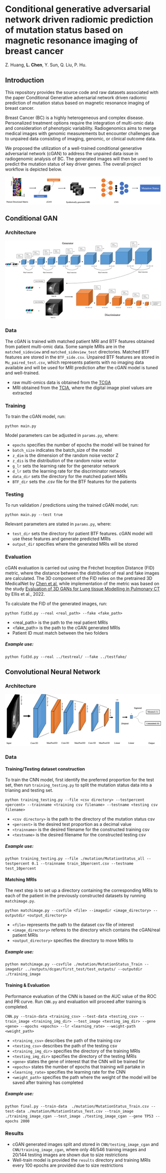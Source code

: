 # Conditional generative adversarial network driven radiomic prediction of mutation status based on magnetic resonance imaging of breast cancer

Z. Huang, **L. Chen**, Y. Sun, Q. Liu, P. Hu.

## Introduction 

This repository provides the source code and raw datasets associated with the paper Conditional Generative adversarial network driven radiomic prediction of mutation status based on magnetic resonance imaging of breast cancer. 

Breast Cancer (BC) is a highly heterogeneous and complex disease. Personalized treatment options require the integration of multi-omic data and consideration of phenotypic variability. Radiogenomics aims to merge medical images with genomic measurements but encounter challenges due to unpaired data consisting of imaging, genomic, or clinical outcome data.

We proposed the utilization of a well-trained conditional generative adversarial network (cGAN) to address the unpaired data issue in radiogenomic analysis of BC. The generated images will then be used to predict the mutation status of key driver genes. The overall project workflow is depicted below. 



![Overall study design](/png/overall.png)



## Conditional GAN 

### Architecture 

![cGAN Architecture](/png/cgan_arch.png)



### Data 

The cGAN is trained with matched patient MRI and BTF features obtained from patient multi-omic data. Some sample MRIs are in the `matched_sideview` and `matched_sideview_test` directories. Matched BTF features are stored in the `BTF_side.csv`. Unpaired BTF features are stored in `Mu_paired_test.csv`, which represents patients with no imaging data available and will be used for MRI prediction after the cGAN model is tuned and well-trained. 

* raw multi-omics data is obtained from the [TCGA](https://www.cancer.gov/tcga )
* MRI obtained from the [TCIA](https://www.cancerimagingarchive.net), where the digital image pixel values are extracted

### Training 

To train the cGAN model, run: 

```
python main.py
```

Model parameters can be adjusted in `params.py`, where: 

* `epochs` specifies the number of epochs the model will be trained for 
* `batch_size` indicates the batch_size of the model 
* `z_dim` is the dimension of the random noise vector Z 
* `z_dis` is the distribution of the random noise vector
* `g_lr` sets the learning rate for the generator network 
* `d_lr` sets the learning rate for the discriminator network 
* `data_dir` sets the directory for the matched patient MRIs
* `BTF_dir` sets the .csv file for the BTF features for the patients 

### Testing 

To run validation / predictions using the trained cGAN model, run: 

```
python main.py --test true 
```

Relevant parameters are stated in `params.py`, where: 

* `test_dir` sets the directory for patient BTF features. cGAN model will use these features and generate predicted MRIs
* `output_dir` specifies where the generated MRIs will be stored 

### Evaluation 

cGAN evaluation is carried out using the Fréchet Inception Distance (FID) metric, where the distance between the distribution of real and fake images are calculated. The 3D component of the FID relies on the pretrained 3D MedicalNet by [Chen et al](https://github.com/Tencent/MedicalNet), while implementation of the metric was based on the study [Evaluation of 3D GANs for Lung tissue Modelling in Pulmonary CT](https://github.com/S-Ellis/healthy-lungCT-GANs/tree/main) by Ellis et al., 2022. 

To calculate the FID of the generated images, run: 

```
python fid3d.py --real <real_path> --fake <fake_path>
```

* <real_path> is the path to the real patient MRIs
* <fake_path> is the path to the cGAN generated MRIs
* Patient ID must match between the two folders 

##### Example use: 

```
python fid3d.py --real ../testreal/ --fake ../testfake/
```



## Convolutional Neural Network

### Architecture

![CNN Architecture](/png/cnn.png)

### Data

#### Training/Testing dataset construction

To train the CNN model, first identify the preferred proportion for the test set, then run `training_testing.py` to split the mutation status data into a trianing and testing set. 

```
python training_testing.py --file <csv directory> --testpercent <percent> --trainname <training csv filename> --testname <testing csv filename>
```

* `<csv directory>` is the path to the directory of the mutation status csv
* `<percent>` is the desired test proportion as a decimal value 
* `<trainname>` is the desired filename for the constructed training csv 
* `<testname>` is the desired filename for the constructed testing csv

##### Example use: 

```
python training_testing.py --file ./mutation/MutationStatus_all --testpercent 0.1 --trainname train_10percent.csv --testname test_10percent
```

#### Matching MRIs

The next step is to set up a directory containing the corresponding MRIs to each of the patient in the previously constructed datasets by running `matchimage.py`.

```
python matchimage.py --csvfile <file> --imagedir <image_directory> --outputdir <output_directory>
```

* `<file>` represents the path to the dataset csv file of interest 
* `<image_directory>` referes to the directory which contains the cGAN/real patient MRIs
* `<output_directory>` specifies the directory to move MRIs to

##### Example use: 

```
python matchimage.py --csvfile ./mutation/MutationStatus_Train --imagedir ../outputs/dcgan/first_test/test_outputs/ --outputdir ./training_image
```

#### Training & Evaluation 

Performance evaluation of the CNN is based on the AUC value of the ROC and PR curve. Run `CNN.py` and evaluation will proceed after training is completed. 

```
CNN.py --train-data <training_csv> --test-data <testing_csv> --train_image <training_img_dir> --test_image <testing_img_dir> --gene <gene> --epochs <epochs> --lr <learning_rate> --weight-path <weight_path>
```

* `<training_csv>` describes the path of the training csv
* `<testing_csv>` describes the path of the testing csv
* `<training_img_dir>` specifies the directory of the training MRIs
* `<testing_img_dir>` specifies the directory of the testing MRIs
* `<gene>` states the gene of interest that the CNN will be trained for 
* `<epochs>` states the number of epochs that training will partake in 
* `<learning_rate>` specifies the learning rate for the CNN 
* `<weight_path>` specifies the path where the weight of the model will be saved after training has completed

##### Example use: 

```
python final.py --train-data  ./mutation/MutationStatus_Train.csv --test-data ./mutation/MutationStatus_Test.csv --train_image ./training_image_cgan --test_image ./testing_image_cgan --gene TP53 --epochs 2000
```

### Results

* cGAN generated images split and stored in `CNN/testing_image_cgan` and `CNN/training_image_cgan`, where only 46/546 training images and 20/144 testing images are shown due to size restrictions
* Well-train model is provided the `results` directory and training MRIs every 100 epochs are provided due to size restrictions
